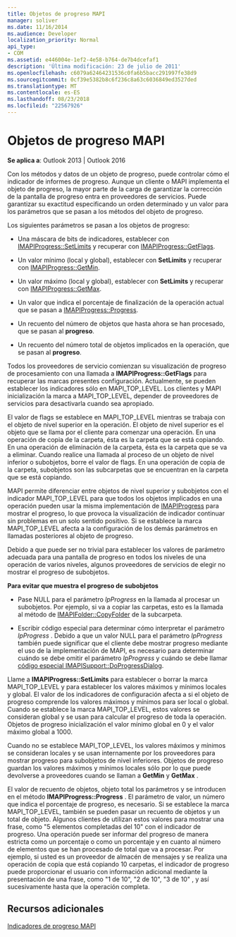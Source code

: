 ```yaml
---
title: Objetos de progreso MAPI
manager: soliver
ms.date: 11/16/2014
ms.audience: Developer
localization_priority: Normal
api_type:
- COM
ms.assetid: e446004e-1ef2-4e58-b764-de7b4dcefaf1
description: 'Última modificación: 23 de julio de 2011'
ms.openlocfilehash: c6079a62464231536c0fa6b5bacc291997fe38d9
ms.sourcegitcommit: 0cf39e5382b8c6f236c8a63c6036849ed3527ded
ms.translationtype: MT
ms.contentlocale: es-ES
ms.lasthandoff: 08/23/2018
ms.locfileid: "22567926"
---
```

# <a name="mapi-progress-objects"></a>Objetos de progreso MAPI

  
  
**Se aplica a**: Outlook 2013 | Outlook 2016 
  
Con los métodos y datos de un objeto de progreso, puede controlar cómo el indicador de informes de progreso. Aunque un cliente o MAPI implementa el objeto de progreso, la mayor parte de la carga de garantizar la corrección de la pantalla de progreso entra en proveedores de servicios. Puede garantizar su exactitud especificando un orden determinado y un valor para los parámetros que se pasan a los métodos del objeto de progreso.
  
Los siguientes parámetros se pasan a los objetos de progreso:
  
- Una máscara de bits de indicadores, establecer con [IMAPIProgress::SetLimits](imapiprogress-setlimits.md) y recuperar con [IMAPIProgress::GetFlags](imapiprogress-getflags.md).
    
- Un valor mínimo (local y global), establecer con **SetLimits** y recuperar con [IMAPIProgress::GetMin](imapiprogress-getmin.md).
    
- Un valor máximo (local y global), establecer con **SetLimits** y recuperar con [IMAPIProgress::GetMax](imapiprogress-getmax.md).
    
- Un valor que indica el porcentaje de finalización de la operación actual que se pasan a [IMAPIProgress::Progress](imapiprogress-progress.md).
    
- Un recuento del número de objetos que hasta ahora se han procesado, que se pasan al **progreso**.
    
- Un recuento del número total de objetos implicados en la operación, que se pasan al **progreso**.
    
Todos los proveedores de servicio comienzan su visualización de progreso de procesamiento con una llamada a **IMAPIProgress::GetFlags** para recuperar las marcas presentes configuración. Actualmente, se pueden establecer los indicadores sólo en MAPI_TOP_LEVEL. Los clientes y MAPI inicialización la marca a MAPI_TOP_LEVEL, depender de proveedores de servicios para desactivarla cuando sea apropiado. 
  
El valor de flags se establece en MAPI_TOP_LEVEL mientras se trabaja con el objeto de nivel superior en la operación. El objeto de nivel superior es el objeto que se llama por el cliente para comenzar una operación. En una operación de copia de la carpeta, ésta es la carpeta que se está copiando. En una operación de eliminación de la carpeta, ésta es la carpeta que se va a eliminar. Cuando realice una llamada al proceso de un objeto de nivel inferior o subobjetos, borre el valor de flags. En una operación de copia de la carpeta, subobjetos son las subcarpetas que se encuentran en la carpeta que se está copiando. 
  
MAPI permite diferenciar entre objetos de nivel superior y subobjetos con el indicador MAPI_TOP_LEVEL para que todos los objetos implicados en una operación pueden usar la misma implementación de [IMAPIProgress](imapiprogressiunknown.md) para mostrar el progreso, lo que provoca la visualización de indicador continuar sin problemas en un solo sentido positivo. Si se establece la marca MAPI_TOP_LEVEL afecta a la configuración de los demás parámetros en llamadas posteriores al objeto de progreso. 
  
Debido a que puede ser no trivial para establecer los valores de parámetro adecuada para una pantalla de progreso en todos los niveles de una operación de varios niveles, algunos proveedores de servicios de elegir no mostrar el progreso de subobjetos. 
  
 **Para evitar que muestra el progreso de subobjetos**
  
- Pase NULL para el parámetro _lpProgress_ en la llamada al procesar un subobjetos. Por ejemplo, si va a copiar las carpetas, esto es la llamada al método de [IMAPIFolder::CopyFolder](imapifolder-copyfolder.md) de la subcarpeta. 
    
- Escribir código especial para determinar cómo interpretar el parámetro _lpProgress_ . Debido a que un valor NULL para el parámetro _lpProgress_ también puede significar que el cliente debe mostrar progreso mediante el uso de la implementación de MAPI, es necesario para determinar cuándo se debe omitir el parámetro _lpProgress_ y cuándo se debe llamar [código especial IMAPISupport::DoProgressDialog](imapisupport-doprogressdialog.md).
    
Llame a **IMAPIProgress::SetLimits** para establecer o borrar la marca MAPI_TOP_LEVEL y para establecer los valores máximos y mínimos locales y global. El valor de los indicadores de configuración afecta a si el objeto de progreso comprende los valores máximos y mínimos para ser local o global. Cuando se establece la marca MAPI_TOP_LEVEL, estos valores se consideran global y se usan para calcular el progreso de toda la operación. Objetos de progreso inicialización el valor mínimo global en 0 y el valor máximo global a 1000. 
  
Cuando no se establece MAPI_TOP_LEVEL, los valores máximos y mínimos se consideran locales y se usan internamente por los proveedores para mostrar progreso para subobjetos de nivel inferiores. Objetos de progreso guardan los valores máximos y mínimos locales sólo por lo que puede devolverse a proveedores cuando se llaman a **GetMin** y **GetMax** . 
  
El valor de recuento de objetos, objeto total los parámetros y se introducen en el método **IMAPIProgress::Progress** . El parámetro de valor, un número que indica el porcentaje de progreso, es necesario. Si se establece la marca MAPI_TOP_LEVEL, también se pueden pasar un recuento de objetos y un total de objeto. Algunos clientes de utilizan estos valores para mostrar una frase, como "5 elementos completadas del 10" con el indicador de progreso. Una operación puede ser informar del progreso de manera estricta como un porcentaje o como un porcentaje y en cuanto al número de elementos que se han procesado de total que va a procesar. Por ejemplo, si usted es un proveedor de almacén de mensajes y se realiza una operación de copia que está copiando 10 carpetas, el indicador de progreso puede proporcionar el usuario con información adicional mediante la presentación de una frase, como "1 de 10", "2 de 10", "3 de 10" , y así sucesivamente hasta que la operación completa. 
  
## <a name="see-also"></a>Recursos adicionales



[Indicadores de progreso MAPI](mapi-progress-indicators.md)

